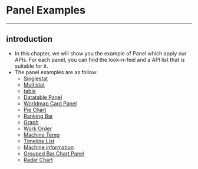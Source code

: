 # Panel Examples 
---

## introduction
- In this chapter, we will show you the example of Panel which apply our APIs. For each panel, you can find the look-n-feel and a API list that is suitable for it.
- The panel examples are as follow:
  - [Singlestat](4.1-Singlestat.md)
  - [Multistat](4.2-Multistat.md)
  - [table](4.3-Table.md)
  - [Datatable Panel](4.4-DatatablePanel.md)
  - [Worldmap Card Panel](4.5-WorldmapCardPanel.md)
  - [Pie Chart](4.6-PieChart.md)
  - [Ranking Bar](4.7-RankingBar.md)
  - [Graph](4.8-Graph.md)
  - [Work Order](4.9-WorkOrder.md)
  - [Machine Temp](4.10-MachineTemp.md)
  - [Timeline List](4.11-TimelineList.md)
  - [Machine information](4.12-MachineInformation.md)
  - [Grouped Bar Chart Panel](4.13-GroupedBarChart.md)
  - [Radar Chart](4.14-RadarChart.md)
